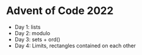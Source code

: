 # Advent of Code 2022

- Day 1: lists
- Day 2: modulo
- Day 3: sets + ord()
- Day 4: Limits, rectangles contained on each other